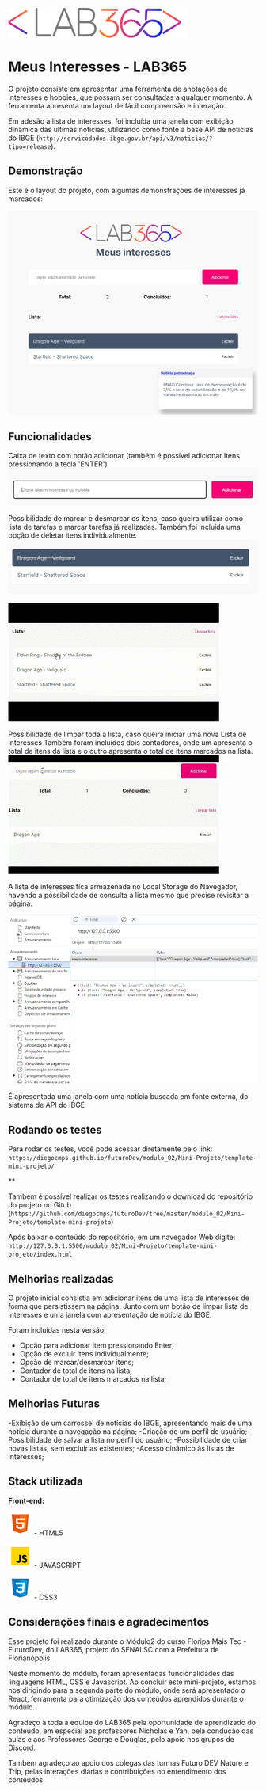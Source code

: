 
![Logo](assets/logotipo.png)


# Meus Interesses - LAB365

O projeto consiste em apresentar uma ferramenta de anotações de interesses e hobbies, que possam ser consultadas a qualquer momento. A ferramenta apresenta um layout de fácil compreensão e interação.

Em adesão à lista de interesses, foi incluída uma janela com exibição dinâmica das últimas notícias, utilizando como fonte a base API de notícias do IBGE (`http://servicodados.ibge.gov.br/api/v3/noticias/?tipo=release`).


## Demonstração

Este é o layout do projeto, com algumas demonstrações de interesses já marcados:

![#imagem](<assets/images/Apresentação da página.png>)

## Funcionalidades

Caixa de texto com botão adicionar (também é possível adicionar itens pressionando a tecla 'ENTER')
![#imagem adicionar](<assets/images/caixa de texto.png>)


Possibilidade de marcar e desmarcar os itens, caso queira utilizar como lista de tarefas e marcar tarefas já realizadas.
Também foi incluída uma opção de deletar itens individualmente.
![#imagem item marcado](<assets/images/texto marcado.png>)

![#gif marcar e desmarcar](<assets/images/marcar e desmarcar.gif>)

Possibilidade de limpar toda a lista, caso queira iniciar uma nova Lista de interesses
Também foram incluídos dois contadores, onde um apresenta o total de itens da lista e o outro apresenta o total de itens marcados na lista.
![#gif Limpar Lista](<assets/images/Limpar Lista.gif>)

A lista de interesses fica armazenada no Local Storage do Navegador, havendo a possibilidade de consulta à lista mesmo que precise revisitar a página.

![#imagem Local Storage](<assets/images/armazenamento no LocalStorage.png>)

É apresentada uma janela com uma notícia buscada em fonte externa, do sistema de API do IBGE



## Rodando os testes

Para rodar os testes, você pode acessar diretamente pelo link: `https://diegocmps.github.io/futuroDev/modulo_02/Mini-Projeto/template-mini-projeto/`

**

Também é possível realizar os testes realizando o download do repositório do projeto no Gitub (`https://github.com/diegocmps/futuroDev/tree/master/modulo_02/Mini-Projeto/template-mini-projeto`)

Após baixar o conteúdo do repositório, em um navegador Web digite: `http://127.0.0.1:5500/modulo_02/Mini-Projeto/template-mini-projeto/index.html`
## Melhorias realizadas

O projeto inicial consistia em adicionar itens de uma lista de interesses de forma que persistissem na página. Junto com um botão de limpar lista de interesses e uma janela com apresentação de notícia do IBGE.

Foram incluídas nesta versão:

- Opção para adicionar item pressionando Enter;
- Opção de excluir itens individualmente;
- Opção de marcar/desmarcar itens;
- Contador de total de itens na lista;
- Contador de total de itens marcados na lista;

## Melhorias Futuras

-Exibição de um carrossel de notícias do IBGE, apresentando mais de uma notícia durante a navegação na página;
-Criação de um perfil de usuário;
-Possibilidade de salvar a lista no perfil do usuário;
-Possibilidade de criar novas listas, sem excluir as existentes;
-Acesso dinâmico às listas de interesses;


## Stack utilizada

**Front-end:**


![HTML5](assets/images/icons8-html-48.png) - HTML5


 ![JavaScript](assets/images/icons8-javascript-48.png) - JAVASCRIPT


 ![CSS3](assets/images/icons8-css-48.png) - CSS3




## Considerações finais e agradecimentos

Esse projeto foi realizado durante o Módulo2 do curso Floripa Mais Tec - FuturoDev, do LAB365, projeto do SENAI SC com a Prefeitura de Florianópolis.

Neste momento do módulo, foram apresentadas funcionalidades das linguagens HTML, CSS e Javascript. Ao concluir este mini-projeto, estamos nos dirigindo para a segunda parte do módulo, onde será apresentado o React, ferramenta para otimização dos conteúdos aprendidos durante o módulo.

Agradeço à toda a equipe do LAB365 pela oportunidade de aprendizado do conteúdo, em especial aos professores Nicholas e Yan, pela condução das aulas e aos Professores George e Douglas, pelo apoio nos grupos de Discord.

Também agradeço ao apoio dos colegas das turmas Futuro DEV Nature e Trip, pelas interações diárias e contribuições no entendimento dos conteúdos.
